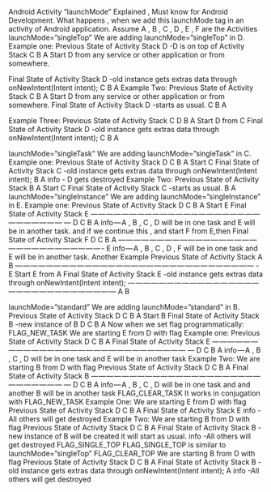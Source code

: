 Android Activity “launchMode” Explained , Must know for Android Development.
What happens , when we add this launchMode tag in an activity of Android application.
<activity android:name=”.MainActivity”
 android:launchMode=”singleTop”></activity>
Assume A , B , C , D , E , F are the Activities
launchMode=”singleTop”
We are adding launchMode=”singleTop” in D.
Example one:
Previous State of Activity Stack
D -D is on top of Activity Stack
C
B
A
Start D from any service or other application or from somewhere.

Final State of Activity Stack
D -old instance gets extras data through onNewIntent(Intent intent);
C
B
A
Example Two:
Previous State of Activity Stack
C
B
A
Start D from any service or other application or from somewhere.
Final State of Activity Stack
D -starts as usual.
C
B
A


Example Three:
Previous State of Activity Stack
C
D
B
A
Start D from C
Final State of Activity Stack
D -old instance gets extras data through onNewIntent(Intent intent);
C
B
A

launchMode=”singleTask”
We are adding launchMode=”singleTask” in C.
Example one:
Previous State of Activity Stack
D
C
B
A
Start C
Final State of Activity Stack
C -old instance gets extras data through onNewIntent(Intent intent);
B
A
info - D gets destroyed
Example Two:
Previous State of Activity Stack
B
A
Start C
Final State of Activity Stack
C -starts as usual.
B
A
launchMode=”singleInstance”
We are adding launchMode=”singleInstance” in E.
Example one:
Previous State of Activity Stack
D
C
B
A
Start E
Final State of Activity Stack
E
— — — — — — — — — — — — — — — — — — — — — — — — — — — — — —
D
C
B
A
info — A , B , C , D will be in one task and E will be in another task.
and if we continue this , and start F from E,then
Final State of Activity Stack
F
D
C
B
A
— — — — — — — — — — — — — — — — — — — — — — — — — — — — — — -
E
info — A , B , C , D , F will be in one task and E will be in another task.
Another Example
Previous State of Activity Stack
A
B
— — — — — — — — — — — — — — — — — — — — — — — — — — — — — — — -
E
Start E from A
Final State of Activity Stack
E -old instance gets extras data through onNewIntent(Intent intent);
— — — — — — — — — — — — — — — — — — — — — — — — — — — — — — —
A
B

launchMode=”standard”
We are adding launchMode=”standard” in B.
Previous State of Activity Stack
D
C
B
A
Start B
Final State of Activity Stack
B -new instance of B
D
C
B
A
Now when we set flag programmatically:
FLAG_NEW_TASK
We are starting E from D with flag
Example one:
Previous State of Activity Stack
D
C
B
A
Final State of Activity Stack
E
— — — — — — — — — — — — — — — — — — — — — — — — — — — — — —
D
C
B
A
info — A , B , C , D will be in one task and E will be in another task
Example Two:
We are starting B from D with flag
Previous State of Activity Stack
D
C
B
A
Final State of Activity Stack
B
— — — — — — — — — — — — — — — — — — — — — — — — — — — — — —
D
C
B
A
info — A , B , C , D will be in one task and and another B will be in another task
FLAG_CLEAR_TASK
It works in conjugation with FLAG_NEW_TASK
Example One:
We are starting E from D with flag
Previous State of Activity Stack
D
C
B
A
Final State of Activity Stack
E
info -All others will get destroyed
Example Two:
We are starting B from D with flag
Previous State of Activity Stack
D
C
B
A
Final State of Activity Stack
B -new instance of B will be created it will start as usual.
info -All others will get destroyed
FLAG_SINGLE_TOP
FLAG_SINGLE_TOP is similar to launchMode=”singleTop”
FLAG_CLEAR_TOP
We are starting B from D with flag
Previous State of Activity Stack
D
C
B
A
Final State of Activity Stack
B -old instance gets extras data through onNewIntent(Intent intent);
A
info -All others will get destroyed

